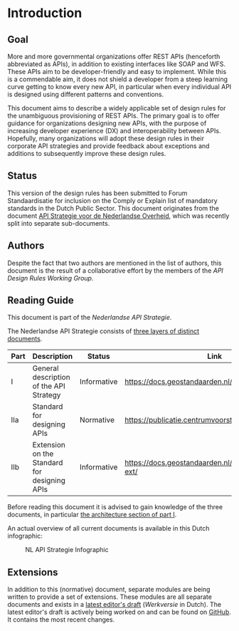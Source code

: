 # Introduction

## Goal

More and more governmental organizations offer REST APIs (henceforth abbreviated as APIs), in addition to existing interfaces like SOAP and WFS. These APIs aim to be developer-friendly and easy to implement. While this is a commendable aim, it does not shield a developer from a steep learning curve getting to know every new API, in particular when every individual API is designed using different patterns and conventions.

This document aims to describe a widely applicable set of design rules for the unambiguous provisioning of REST APIs. The primary goal is to offer guidance for organizations designing new APIs, with the purpose of increasing developer experience (DX) and interoperability between APIs. Hopefully, many organizations will adopt these design rules in their corporate API strategies and provide feedback about exceptions and additions to subsequently improve these design rules.

## Status

This version of the design rules has been submitted to Forum Standaardisatie for inclusion on the Comply or Explain list of mandatory standards in the Dutch Public Sector. This document originates from the document [API Strategie voor de Nederlandse Overheid](https://docs.geostandaarden.nl/api/vv-hr-API-Strategie-20190715/), which was recently split into separate sub-documents.

## Authors

Despite the fact that two authors are mentioned in the list of authors, this document is the result of a collaborative effort by the members of the *API Design Rules Working Group*.

## Reading Guide

This document is part of the *Nederlandse API Strategie*.

The Nederlandse API Strategie consists of [three layers of distinct documents](https://www.geonovum.nl/themas/kennisplatform-apis#APIStrategie).

| Part | Description                                  | Status      | Link                                                  |
| ---- | -------------------------------------------- | ----------- | ----------------------------------------------------- |
| I    | General description of the API Strategy      | Informative | https://docs.geostandaarden.nl/api/API-Strategie/     |
| IIa  | Standard for designing APIs                  | Normative   | https://publicatie.centrumvoorstandaarden.nl/api/adr/ |
| IIb  | Extension on the Standard for designing APIs | Informative | https://docs.geostandaarden.nl/api/API-Strategie-ext/ |

Before reading this document it is advised to gain knowledge of the three documents, in particular [the architecture section of part I](https://docs.geostandaarden.nl/api/API-Strategie/#architectuur).

An actual overview of all current documents is available in this Dutch infographic:
<figure alt="NL API Strategie Infographic" >
  <object data="https://geonovum.github.io/KP-APIs/media/API_infographic.svg" type="image/svg+xml" id="infographic" ></object>
  <figcaption>NL API Strategie Infographic</figcaption>
</figure>

## Extensions
<aside class="note">
In addition to this (normative) document, separate modules are being written to provide a set of extensions. These modules are all separate documents and exists in a <a href="https://geonovum.github.io/KP-APIs/">latest editor's draft</a> (<i>Werkversie</i> in Dutch). The latest editor's draft is actively being worked on and can be found on <a href="https://github.com/Geonovum/KP-APIs">GitHub</a>. It contains the most recent changes.
</aside>
